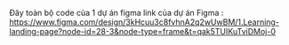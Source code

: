 Đây toàn bộ code của 1 dự án figma 
link của dự án Figma : https://www.figma.com/design/3kHcuu3c8fvhnA2q2wUwBM/1.Learning-landing-page?node-id=28-3&node-type=frame&t=qak5TUIKuTviDMoj-0
